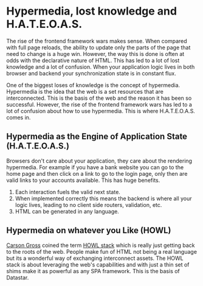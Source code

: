 # Hypermedia, lost knowledge and H.A.T.E.O.A.S.

The rise of the frontend framework wars makes sense.  When compared with full page reloads, the ability to update only the parts of the page that need to change is a huge win.  However, the way this is done is often at odds with the declarative nature of HTML.  This has led to a lot of lost knowledge and a lot of confusion. When your application logic lives in both browser and backend your synchronization state is in constant flux.

One of the biggest loses of knowledge is the concept of hypermedia.  Hypermedia is the idea that the web is a set resources that are interconnected.  This is the basis of the web and the reason it has been so successful.  However, the rise of the frontend framework wars has led to a lot of confusion about how to use hypermedia.  This is where H.A.T.E.O.A.S. comes in.

## Hypermedia as the Engine of Application State (H.A.T.E.O.A.S.)
Browsers don't care about your application, they care about the rendering hypermedia.  For example if you have a bank website you can go to the home page and then click on a link to go to the login page, only then are valid links to your accounts available.  This has huge benefits.
1.  Each interaction fuels the valid next state.
2.  When implemented correctly this means the backend is where all your logic lives, leading to no client side routers, validation, etc.
3.  HTML can be generated in any language.

## Hypermedia on whatever you Like (HOWL)

[Carson Gross](https://hypermedia.systems/) coined the term [HOWL stack](https://htmx.org/essays/hypermedia-on-whatever-youd-like/) which is really just getting back to the roots of the web.  People make fun of HTML not being a real language but its a wonderful way of exchanging interconnect assets.  The HOWL stack is about leveraging the web's capabilities and with just a thin set of shims make it as powerful as any SPA framework.  This is the basis of Datastar.
